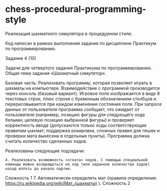 # chess-procedural-programming-style
Реализация шахматного симулятора в процедурном стиле.

Код написан в рамках выполнения задания по дисциплине Практикум по программированию.

Задание 4 (10)

Задачи для четвертого задания Практикума по программированию. Общая тема задания «Шахматный симулятор».

Базовая часть:
Реализовать программу, которая позволяет играть в шахматы на компьютере. 
Взаимодействие с программой производится через консоль (базовый вариант). 
Игровое поле изображается в виде 8 текстовых строк, плюс строки с буквенным обозначением столбцов и перерисовывается при каждом изменении состояния поля. 
При запросе данных от пользователя программа сообщает, что ожидает от пользователя (например, позицию фигуры для следующего хода белыми; целевую позицию выбранной фигуры) 
и проверяет корректность ввода (допускаются только ходы соответствующие правилам шахмат; поддержка рокировки, сложных правил для пешек и проверки мата вынесена в отдельные пункты). 
Программа должна считать количество сделанных ходов. 

Реализованы следующие подзадачи:

    4. Реализовать возможность «отката» ходов. С помощью специальной команды можно возвращаться на ход (или заданное количество ходов) назад вплоть до начала партии.
Сложность 1
    7. Автоматически определять мат (правила определения: https://ru.wikipedia.org/wiki/Мат_(шахматы) ).
Сложность 2
